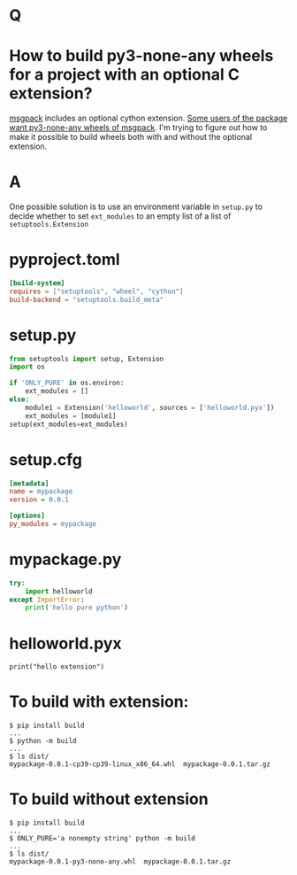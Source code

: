 # Q
# How to build py3-none-any wheels for a project with an optional C extension?

[msgpack](https://pypi.org/project/msgpack/) includes an optional cython
extension. [Some users of the package want py3-none-any wheels of msgpack](https://github.com/ionrock/cachecontrol/issues/160#issue-240767043). I'm trying to figure out how to make
it possible to build wheels both with and without the optional extension.

# A
One possible solution is to use an environment variable in `setup.py` to decide
whether to set `ext_modules` to an empty list of a list of `setuptools.Extension`

# pyproject.toml
```toml
[build-system]
requires = ["setuptools", "wheel", "cython"]
build-backend = "setuptools.build_meta"
```

# setup.py
```py
from setuptools import setup, Extension
import os

if 'ONLY_PURE' in os.environ:
    ext_modules = []
else:
    module1 = Extension('helloworld', sources = ['helloworld.pyx'])
    ext_modules = [module1]
setup(ext_modules=ext_modules)
```

# setup.cfg
```cfg
[metadata]
name = mypackage
version = 0.0.1

[options]
py_modules = mypackage
```


# mypackage.py
```py
try:
    import helloworld
except ImportError:
    print('hello pure python')
```

# helloworld.pyx
```pyx
print("hello extension")
```

# To build with extension:
```shell
$ pip install build
...
$ python -m build
...
$ ls dist/
mypackage-0.0.1-cp39-cp39-linux_x86_64.whl  mypackage-0.0.1.tar.gz
```

# To build without extension
```shell
$ pip install build
...
$ ONLY_PURE='a nonempty string' python -m build
...
$ ls dist/
mypackage-0.0.1-py3-none-any.whl  mypackage-0.0.1.tar.gz
```
